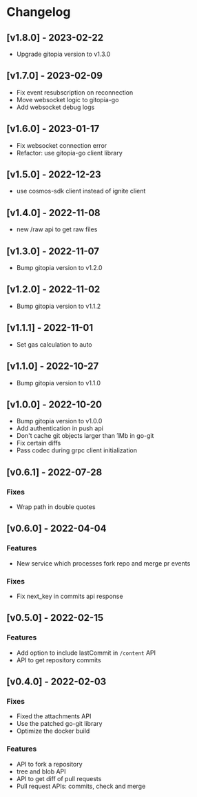 # Changelog

## [v1.8.0] - 2023-02-22

- Upgrade gitopia version to v1.3.0

## [v1.7.0] - 2023-02-09

- Fix event resubscription on reconnection
- Move websocket logic to gitopia-go
- Add websocket debug logs

## [v1.6.0] - 2023-01-17

- Fix websocket connection error
- Refactor: use gitopia-go client library

## [v1.5.0] - 2022-12-23

- use cosmos-sdk client instead of ignite client

## [v1.4.0] - 2022-11-08

- new /raw api to get raw files

## [v1.3.0] - 2022-11-07

- Bump gitopia version to v1.2.0

## [v1.2.0] - 2022-11-02

- Bump gitopia version to v1.1.2

## [v1.1.1] - 2022-11-01

- Set gas calculation to auto

## [v1.1.0] - 2022-10-27

- Bump gitopia version to v1.1.0

## [v1.0.0] - 2022-10-20

- Bump gitopia version to v1.0.0
- Add authentication in push api
- Don't cache git objects larger than 1Mb in go-git
- Fix certain diffs
- Pass codec during grpc client initialization

## [v0.6.1] - 2022-07-28

### Fixes

- Wrap path in double quotes

## [v0.6.0] - 2022-04-04

### Features

- New service which processes fork repo and merge pr events

### Fixes

- Fix next_key in commits api response

## [v0.5.0] - 2022-02-15

### Features

- Add option to include lastCommit in `/content` API
- API to get repository commits

## [v0.4.0] - 2022-02-03

### Fixes

- Fixed the attachments API
- Use the patched go-git library
- Optimize the docker build

### Features

- API to fork a repository
- tree and blob API
- API to get diff of pull requests
- Pull request APIs: commits, check and merge

